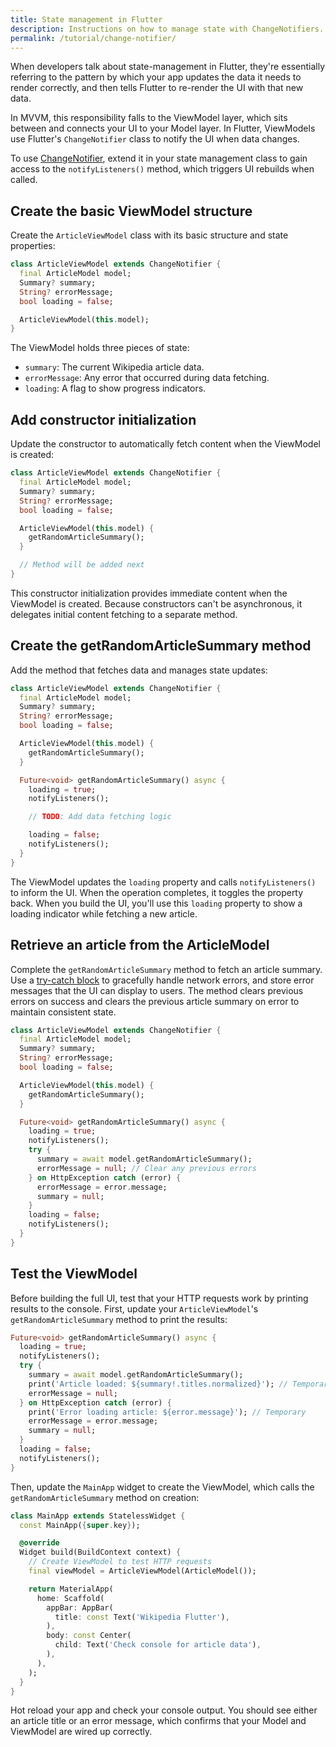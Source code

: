 ```yaml
---
title: State management in Flutter
description: Instructions on how to manage state with ChangeNotifiers.
permalink: /tutorial/change-notifier/
---
```


When developers talk about state-management in Flutter, they're
essentially referring to the pattern by which your app updates the
data it needs to render correctly, and then tells Flutter to re-render
the UI with that new data.

In MVVM, this responsibility falls to the ViewModel layer, which sits
between and connects your UI to your Model layer. In Flutter,
ViewModels use Flutter's `ChangeNotifier` class to
notify the UI when data changes.

To use [ChangeNotifier][], extend it in your state management class to
gain access to the `notifyListeners()` method, which triggers UI
rebuilds when called.

## Create the basic ViewModel structure

Create the `ArticleViewModel` class with its basic structure and state
properties:

```dart
class ArticleViewModel extends ChangeNotifier {
  final ArticleModel model;
  Summary? summary;
  String? errorMessage;
  bool loading = false;

  ArticleViewModel(this.model);
}
```

The ViewModel holds three pieces of state:

- `summary`: The current Wikipedia article data.
- `errorMessage`: Any error that occurred during data fetching.
- `loading`: A flag to show progress indicators.

## Add constructor initialization

Update the constructor to automatically fetch content when the
ViewModel is created:

```dart
class ArticleViewModel extends ChangeNotifier {
  final ArticleModel model;
  Summary? summary;
  String? errorMessage;
  bool loading = false;

  ArticleViewModel(this.model) {
    getRandomArticleSummary();
  }

  // Method will be added next
}
```

This constructor initialization provides immediate content when the
ViewModel is created. Because constructors can't be asynchronous,
it delegates initial content fetching to a separate method.

## Create the getRandomArticleSummary method

Add the method that fetches data and manages state updates:

```dart
class ArticleViewModel extends ChangeNotifier {
  final ArticleModel model;
  Summary? summary;
  String? errorMessage;
  bool loading = false;

  ArticleViewModel(this.model) {
    getRandomArticleSummary();
  }

  Future<void> getRandomArticleSummary() async {
    loading = true;
    notifyListeners();

    // TODO: Add data fetching logic

    loading = false;
    notifyListeners();
  }
}
```
The ViewModel updates the `loading` property and calls
`notifyListeners()` to inform the UI. When the operation completes, it
toggles the property back. When you build the UI, you'll use this
`loading` property to show a loading indicator while fetching a new
article.

## Retrieve an article from the ArticleModel

Complete the `getRandomArticleSummary` method to fetch an article
summary. Use a [try-catch block][] to gracefully handle network
errors, and store error messages that the UI can display to users. The
method clears previous errors on success and clears the previous
article summary on error to maintain consistent state.

```dart
class ArticleViewModel extends ChangeNotifier {
  final ArticleModel model;
  Summary? summary;
  String? errorMessage;
  bool loading = false;

  ArticleViewModel(this.model) {
    getRandomArticleSummary();
  }

  Future<void> getRandomArticleSummary() async {
    loading = true;
    notifyListeners();
    try {
      summary = await model.getRandomArticleSummary();
      errorMessage = null; // Clear any previous errors
    } on HttpException catch (error) {
      errorMessage = error.message;
      summary = null;
    }
    loading = false;
    notifyListeners();
  }
}
```

## Test the ViewModel

Before building the full UI, test that your HTTP requests work by
printing results to the console. First, update your
`ArticleViewModel`'s `getRandomArticleSummary` method to print the
results:

```dart
Future<void> getRandomArticleSummary() async {
  loading = true;
  notifyListeners();
  try {
    summary = await model.getRandomArticleSummary();
    print('Article loaded: ${summary!.titles.normalized}'); // Temporary
    errorMessage = null;
  } on HttpException catch (error) {
    print('Error loading article: ${error.message}'); // Temporary
    errorMessage = error.message;
    summary = null;
  }
  loading = false;
  notifyListeners();
}
```

Then, update the `MainApp` widget to create the ViewModel, which calls
the `getRandomArticleSummary` method on creation:

```dart
class MainApp extends StatelessWidget {
  const MainApp({super.key});

  @override
  Widget build(BuildContext context) {
    // Create ViewModel to test HTTP requests
    final viewModel = ArticleViewModel(ArticleModel());

    return MaterialApp(
      home: Scaffold(
        appBar: AppBar(
          title: const Text('Wikipedia Flutter'),
        ),
        body: const Center(
          child: Text('Check console for article data'),
        ),
      ),
    );
  }
}
```

Hot reload your app and check your console output. You should see
either an article title or an error message, which confirms that your
Model and ViewModel are wired up correctly.

[ChangeNotifier]: {{site.api}}/flutter/foundation/ChangeNotifier-class.html
[try-catch block]: {{site.dart-site}}/language/error-handling
